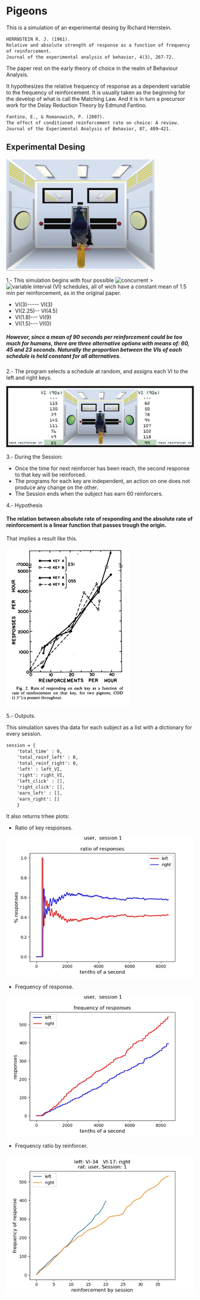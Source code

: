 # Pigeons
This is a simulation of an experimental desing by Richard Herrstein.
    
    HERRNSTEIN R. J. (1961).
    Relative and absolute strength of response as a function of frequency of reinforcement.
    Journal of the experimental analysis of behavior, 4(3), 267-72. 

The paper rest on the early theory of choice in the realm of Behaviour Analysis.

It hypothesizes the relative frequency of response as a dependent variable to the frequency of reinforcement. It is usually taken as the beginning for the develop of what is call the Matching Law. And it is in turn a precursor work for the Delay Reduction Theory by Edmund Fantino.

    Fantino, E., & Romanowich, P. (2007).
    The effect of conditioned reinforcement rate on choice: A review.
    Journal of the Experimental Analysis of Behavior, 87, 409–421.


## Experimental Desing
![game caption](https://github.com/mesielepush/Pigeons/blob/master/img/for_readmd.png)

1.- This simulation begins with four possible ![concurrent >](https://en.wikipedia.org/wiki/Reinforcement#Concurrent_schedules) ![variable interval (VI) schedules](https://dictionary.apa.org/variable-interval-schedule), all of wich have a constant mean of 1.5 min per reinforcement, as in the original paper.

* VI(3)----- VI(3)
* VI(2.25)-- VI(4.5)
* VI(1.8)--- VI(9)
* VI(1.5)--- VI(0)

##### However, since a mean of 90 seconds per reinforcement could be too much for humans, there are three alternative options with means of: 60, 45 and 23 seconds. Naturally the proportion between the VIs of each schedule is held constant for all alternatives.

2.- The program selects a schedule at random, and assigns each VI to the left and right keys.

![game caption example](https://github.com/mesielepush/Pigeons/blob/master/img/for_readmd2.png)

3.- During the Session:
* Once the time for next reinforcer has been reach, the second response to that key will be reinforced.
* The programs for each key are independent, an action on one does not produce any change on the other.
* The Session ends when the subject has earn 60 reinforcers.

4.- Hypothesis

#### The relation between absolute rate of responding and the absolute rate of reinforcement is a linear function that passes trough the origin.

That implies a result like this.

[![graph](https://github.com/mesielepush/Pigeons/blob/master/img/matching_graph1.png)](https://www.ncbi.nlm.nih.gov/pmc/articles/PMC1404074/?page=2)

5.- Outputs.

This simulation saves tha data for each subject as a list with a dictionary for every session.

    session = {
        'total_time' : 0,
        'total_reinf_left' : 0,
        'total_reinf_right': 0,
        'left' : left_VI,
        'right': right_VI,
        'left_click' : [],
        'right_click': [],
        'earn_left' : [],
        'earn_right': []
        }

It also returns trhee plots:
* Ratio of key responses.

![graph](https://github.com/mesielepush/Pigeons/blob/master/img/for_readmd_5.jpg)

* Frequency of response.

![graph](https://github.com/mesielepush/Pigeons/blob/master/img/for_readmd_4.jpg)

* Frequency ratio by reinforcer.

![graph](https://github.com/mesielepush/Pigeons/blob/master/img/for_readmd_3.jpg)

